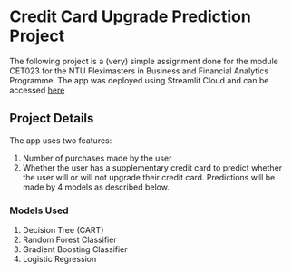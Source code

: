 # Credit Card Upgrade Prediction Project
The following project is a (very) simple assignment done for the module CET023 for the NTU Fleximasters in Business and Financial Analytics Programme.
The app was deployed using Streamlit Cloud and can be accessed [here](https://share.streamlit.io/ashwinphilipgeorge/credit_card_prediction/main/streamlit.py)

## Project Details
The app uses two features:
1. Number of purchases made by the user
2. Whether the user has a supplementary credit card
to predict whether the user will or will not upgrade their credit card. Predictions will be made by 4 models as described below.

### Models Used
1) Decision Tree (CART)
2) Random Forest Classifier
3) Gradient Boosting Classifier
4) Logistic Regression

